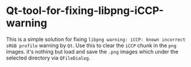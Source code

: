 # Qt-tool-for-fixing-libpng-iCCP-warning

This is a simple solution for fixing `libpng warning: iCCP: known incorrect sRGB profile` warning by `Qt`. Use this to clear the `iCCP` chunk in the `png` images. it's nothing but load and save the `.png` images which under the selected directory via `QFileDialog`.
